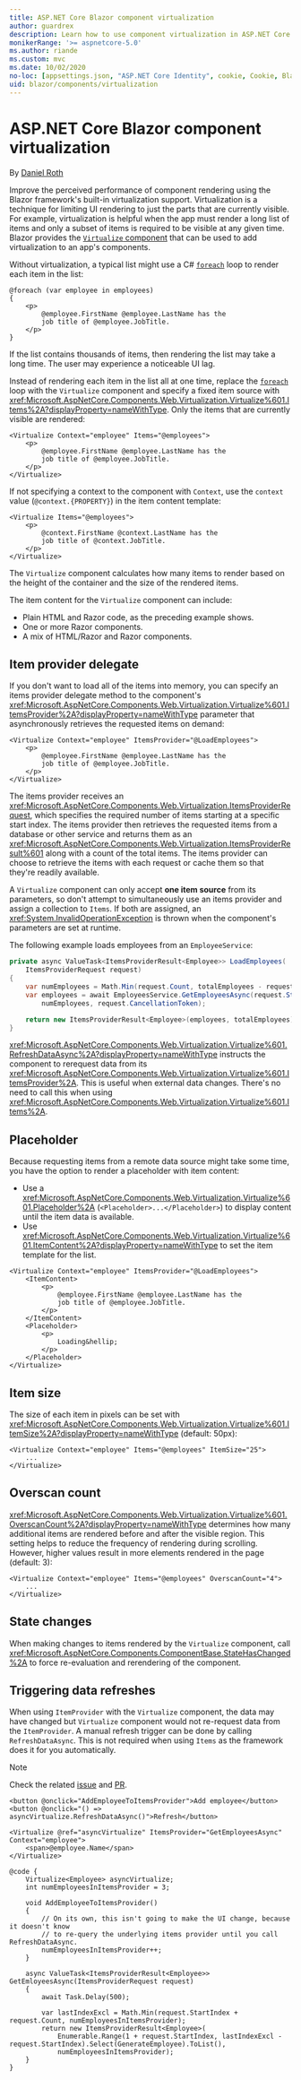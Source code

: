 ```yaml
---
title: ASP.NET Core Blazor component virtualization
author: guardrex
description: Learn how to use component virtualization in ASP.NET Core Blazor apps.
monikerRange: '>= aspnetcore-5.0'
ms.author: riande
ms.custom: mvc
ms.date: 10/02/2020
no-loc: [appsettings.json, "ASP.NET Core Identity", cookie, Cookie, Blazor, "Blazor Server", "Blazor WebAssembly", "Identity", "Let's Encrypt", Razor, SignalR]
uid: blazor/components/virtualization
---
```

# ASP.NET Core Blazor component virtualization

By [Daniel Roth](https://github.com/danroth27)

Improve the perceived performance of component rendering using the Blazor framework's built-in virtualization support. Virtualization is a technique for limiting UI rendering to just the parts that are currently visible. For example, virtualization is helpful when the app must render a long list of items and only a subset of items is required to be visible at any given time. Blazor provides the [`Virtualize` component](xref:Microsoft.AspNetCore.Components.Web.Virtualization.Virtualize%601) that can be used to add virtualization to an app's components.

Without virtualization, a typical list might use a C# [`foreach`](/dotnet/csharp/language-reference/keywords/foreach-in) loop to render each item in the list:

```razor
@foreach (var employee in employees)
{
    <p>
        @employee.FirstName @employee.LastName has the 
        job title of @employee.JobTitle.
    </p>
}
```

If the list contains thousands of items, then rendering the list may take a long time. The user may experience a noticeable UI lag.

Instead of rendering each item in the list all at one time, replace the [`foreach`](/dotnet/csharp/language-reference/keywords/foreach-in) loop with the `Virtualize` component and specify a fixed item source with <xref:Microsoft.AspNetCore.Components.Web.Virtualization.Virtualize%601.Items%2A?displayProperty=nameWithType>. Only the items that are currently visible are rendered:

```razor
<Virtualize Context="employee" Items="@employees">
    <p>
        @employee.FirstName @employee.LastName has the 
        job title of @employee.JobTitle.
    </p>
</Virtualize>
```

If not specifying a context to the component with `Context`, use the `context` value (`@context.{PROPERTY}`) in the item content template:

```razor
<Virtualize Items="@employees">
    <p>
        @context.FirstName @context.LastName has the 
        job title of @context.JobTitle.
    </p>
</Virtualize>
```

The `Virtualize` component calculates how many items to render based on the height of the container and the size of the rendered items.

The item content for the `Virtualize` component can include:

* Plain HTML and Razor code, as the preceding example shows.
* One or more Razor components.
* A mix of HTML/Razor and Razor components.

## Item provider delegate

If you don't want to load all of the items into memory, you can specify an items provider delegate method to the component's <xref:Microsoft.AspNetCore.Components.Web.Virtualization.Virtualize%601.ItemsProvider%2A?displayProperty=nameWithType> parameter that asynchronously retrieves the requested items on demand:

```razor
<Virtualize Context="employee" ItemsProvider="@LoadEmployees">
    <p>
        @employee.FirstName @employee.LastName has the 
        job title of @employee.JobTitle.
    </p>
</Virtualize>
```

The items provider receives an <xref:Microsoft.AspNetCore.Components.Web.Virtualization.ItemsProviderRequest>, which specifies the required number of items starting at a specific start index. The items provider then retrieves the requested items from a database or other service and returns them as an <xref:Microsoft.AspNetCore.Components.Web.Virtualization.ItemsProviderResult%601> along with a count of the total items. The items provider can choose to retrieve the items with each request or cache them so that they're readily available.

A `Virtualize` component can only accept **one item source** from its parameters, so don't attempt to simultaneously use an items provider and assign a collection to `Items`. If both are assigned, an <xref:System.InvalidOperationException> is thrown when the component's parameters are set at runtime.

The following example loads employees from an `EmployeeService`:

```csharp
private async ValueTask<ItemsProviderResult<Employee>> LoadEmployees(
    ItemsProviderRequest request)
{
    var numEmployees = Math.Min(request.Count, totalEmployees - request.StartIndex);
    var employees = await EmployeesService.GetEmployeesAsync(request.StartIndex, 
        numEmployees, request.CancellationToken);

    return new ItemsProviderResult<Employee>(employees, totalEmployees);
}
```

<xref:Microsoft.AspNetCore.Components.Web.Virtualization.Virtualize%601.RefreshDataAsync%2A?displayProperty=nameWithType> instructs the component to rerequest data from its <xref:Microsoft.AspNetCore.Components.Web.Virtualization.Virtualize%601.ItemsProvider%2A>. This is useful when external data changes. There's no need to call this when using <xref:Microsoft.AspNetCore.Components.Web.Virtualization.Virtualize%601.Items%2A>.

## Placeholder

Because requesting items from a remote data source might take some time, you have the option to render a placeholder  with item content:

* Use a <xref:Microsoft.AspNetCore.Components.Web.Virtualization.Virtualize%601.Placeholder%2A> (`<Placeholder>...</Placeholder>`) to display content until the item data is available.
* Use <xref:Microsoft.AspNetCore.Components.Web.Virtualization.Virtualize%601.ItemContent%2A?displayProperty=nameWithType> to set the item template for the list.

```razor
<Virtualize Context="employee" ItemsProvider="@LoadEmployees">
    <ItemContent>
        <p>
            @employee.FirstName @employee.LastName has the 
            job title of @employee.JobTitle.
        </p>
    </ItemContent>
    <Placeholder>
        <p>
            Loading&hellip;
        </p>
    </Placeholder>
</Virtualize>
```

## Item size

The size of each item in pixels can be set with <xref:Microsoft.AspNetCore.Components.Web.Virtualization.Virtualize%601.ItemSize%2A?displayProperty=nameWithType> (default: 50px):

```razor
<Virtualize Context="employee" Items="@employees" ItemSize="25">
    ...
</Virtualize>
```

## Overscan count

<xref:Microsoft.AspNetCore.Components.Web.Virtualization.Virtualize%601.OverscanCount%2A?displayProperty=nameWithType> determines how many additional items are rendered before and after the visible region. This setting helps to reduce the frequency of rendering during scrolling. However, higher values result in more elements rendered in the page (default: 3):

```razor
<Virtualize Context="employee" Items="@employees" OverscanCount="4">
    ...
</Virtualize>
```

## State changes

When making changes to items rendered by the `Virtualize` component, call <xref:Microsoft.AspNetCore.Components.ComponentBase.StateHasChanged%2A> to force re-evaluation and rerendering of the component.


## Triggering data refreshes

When using `ItemProvider` with the `Virtualize` component, the data may have changed but `Virtualize` component would not re-request data from the `ItemProvider`. A manual refresh trigger can be done by calling `RefreshDataAsync`. This is not required when using `Items` as the framework does it for you automatically. 

> [!NOTE]
> Check the related [issue](https://github.com/dotnet/aspnetcore/issues/26110) and [PR](https://github.com/dotnet/aspnetcore/pull/26177/files#diff-18b60327e5f9093f24b96ed344268589R101-R107).

```razor
<button @onclick="AddEmployeeToItemsProvider">Add employee</button>
<button @onclick="() => asyncVirtualize.RefreshDataAsync()">Refresh</button>

<Virtualize @ref="asyncVirtualize" ItemsProvider="GetEmployeesAsync" Context="employee">
    <span>@employee.Name</span>
</Virtualize>

@code {
    Virtualize<Employee> asyncVirtualize;
    int numEmployeesInItemsProvider = 3;
    
    void AddEmployeeToItemsProvider()
    {
        // On its own, this isn't going to make the UI change, because it doesn't know
        // to re-query the underlying items provider until you call RefreshDataAsync.
        numEmployeesInItemsProvider++;
    }
    
    async ValueTask<ItemsProviderResult<Employee>> GetEmloyeesAsync(ItemsProviderRequest request)
    {
        await Task.Delay(500);

        var lastIndexExcl = Math.Min(request.StartIndex + request.Count, numEmployeesInItemsProvider);
        return new ItemsProviderResult<Employee>(
            Enumerable.Range(1 + request.StartIndex, lastIndexExcl - request.StartIndex).Select(GenerateEmployee).ToList(),
            numEmployeesInItemsProvider);
    }
}
```
